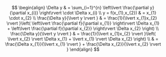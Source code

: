 $$
\begin{align}
\Delta y & = \sum_{i=1}^{n} \left\lvert  \frac{\partial y}{\partial x_{i}}  \right\rvert  \cdot \Delta x_{i} \\
y = f(x_{1},x_{2}) & = x_{1}  \cdot  x_{2} \\
\frac{\Delta y}{\lvert y \rvert } & = \frac{1}{\lvert x_{1}x_{2} \rvert }\left( \left\lvert  \frac{\partial f}{\partial x_{1}}  \right\rvert \Delta x_{1} + \left\lvert  \frac{\partial f}{\partial x_{2}}  \right\rvert \Delta x_{2} \right) \\
\frac{\Delta y}{\lvert y \rvert } & = \frac{1}{\lvert x_{1}x_{2} \rvert }\left( \lvert x_{2} \rvert \Delta x_{1} + \lvert x_{1} \rvert \Delta x_{2} \right) \\
 & = \frac{\Delta x_{1}}{\lvert x_{1} \rvert } + \frac{\Delta x_{2}}{\lvert x_{2} \rvert }
\end{align}
$$